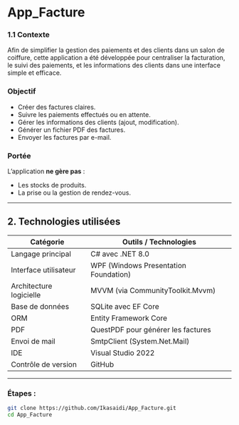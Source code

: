 # App_Facture


### 1.1 Contexte  
Afin de simplifier la gestion des paiements et des clients dans un salon de coiffure, cette application a été développée pour centraliser la facturation, le suivi des paiements, et les informations des clients dans une interface simple et efficace.


###  Objectif  
- Créer des factures claires.
- Suivre les paiements effectués ou en attente.
- Gérer les informations des clients (ajout, modification).
- Générer un fichier PDF des factures.
- Envoyer les factures par e-mail.


### Portée  
L’application **ne gère pas** :
- Les stocks de produits.
- La prise ou la gestion de rendez-vous.

---

## 2. Technologies utilisées 

| Catégorie               | Outils / Technologies |
|------------------------|------------------------|
| Langage principal       | C# avec .NET 8.0       |
| Interface utilisateur   | WPF (Windows Presentation Foundation) |
| Architecture logicielle | MVVM (via CommunityToolkit.Mvvm) |
| Base de données         | SQLite avec EF Core    |
| ORM                     | Entity Framework Core  |
| PDF                     | QuestPDF pour générer les factures |
| Envoi de mail           | SmtpClient (System.Net.Mail) |
| IDE                     | Visual Studio 2022     |
| Contrôle de version     | GitHub           |

---



### Étapes :
```bash
git clone https://github.com/Ikasaidi/App_Facture.git
cd App_Facture
```


